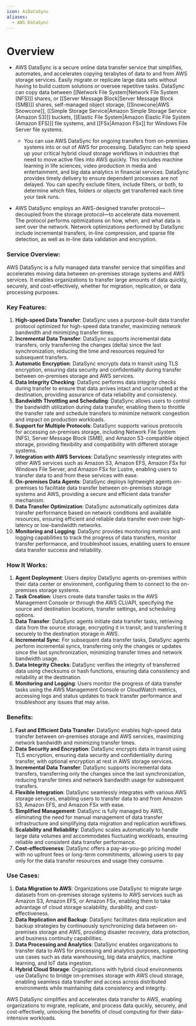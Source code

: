```yaml
---
icon: AiDataSync
aliases:
  - AWS DataSync
---
```

# Overview
- AWS DataSync is a secure online data transfer service that simplifies, automates, and accelerates copying terabytes of data to and from AWS storage services. Easily migrate or replicate large data sets without having to build custom solutions or oversee repetitive tasks. DataSync can copy data between [[Network File System|Network File System (NFS)]] shares, or [[Server Message Block|Server Message Block (SMB)]] shares, self-managed object storage, [[Snowcone|AWS Snowcone]], [[Simple Storage Service|Amazon Simple Storage Service (Amazon S3)]] buckets, [[Elastic File System|Amazon Elastic File System (Amazon EFS)]] file systems, and [[FSx|Amazon FSx]] for Windows File Server file systems.

	- You can use AWS DataSync for ongoing transfers from on-premises systems into or out of AWS for processing. DataSync can help speed up your critical hybrid cloud storage workflows in industries that need to move active files into AWS quickly. This includes machine learning in life sciences, video production in media and entertainment, and big data analytics in financial services. DataSync provides timely delivery to ensure dependent processes are not delayed. You can specify exclude filters, include filters, or both, to determine which files, folders or objects get transferred each time your task runs.

- AWS DataSync employs an AWS-designed transfer protocol—decoupled from the storage protocol—to accelerate data movement. The protocol performs optimizations on how, when, and what data is sent over the network. Network optimizations performed by DataSync include incremental transfers, in-line compression, and sparse file detection, as well as in-line data validation and encryption.

### Service Overview:

AWS DataSync is a fully managed data transfer service that simplifies and accelerates moving data between on-premises storage systems and AWS services. It enables organizations to transfer large amounts of data quickly, securely, and cost-effectively, whether for migration, replication, or data processing purposes.

### Key Features:

1. **High-speed Data Transfer**: DataSync uses a purpose-built data transfer protocol optimized for high-speed data transfer, maximizing network bandwidth and minimizing transfer times.
2. **Incremental Data Transfer**: DataSync supports incremental data transfers, only transferring the changes (delta) since the last synchronization, reducing the time and resources required for subsequent transfers.
3. **Automatic Encryption**: DataSync encrypts data in transit using TLS encryption, ensuring data security and confidentiality during transfer between on-premises storage and AWS services.
4. **Data Integrity Checking**: DataSync performs data integrity checks during transfer to ensure that data arrives intact and uncorrupted at the destination, providing assurance of data reliability and consistency.
5. **Bandwidth Throttling and Scheduling**: DataSync allows users to control the bandwidth utilization during data transfer, enabling them to throttle the transfer rate and schedule transfers to minimize network congestion and impact on production workloads.
6. **Support for Multiple Protocols**: DataSync supports various protocols for accessing on-premises storage, including Network File System (NFS), Server Message Block (SMB), and Amazon S3-compatible object storage, providing flexibility and compatibility with different storage systems.
7. **Integration with AWS Services**: DataSync seamlessly integrates with other AWS services such as Amazon S3, Amazon EFS, Amazon FSx for Windows File Server, and Amazon FSx for Lustre, enabling users to transfer data to and from these services with ease.
8. **On-premises Data Agents**: DataSync deploys lightweight agents on-premises to facilitate data transfer between on-premises storage systems and AWS, providing a secure and efficient data transfer mechanism.
9. **Data Transfer Optimization**: DataSync automatically optimizes data transfer performance based on network conditions and available resources, ensuring efficient and reliable data transfer even over high-latency or low-bandwidth networks.
10. **Monitoring and Logging**: DataSync provides monitoring metrics and logging capabilities to track the progress of data transfers, monitor transfer performance, and troubleshoot issues, enabling users to ensure data transfer success and reliability.

### How It Works:

1. **Agent Deployment**: Users deploy DataSync agents on-premises within their data center or environment, configuring them to connect to the on-premises storage systems.
2. **Task Creation**: Users create data transfer tasks in the AWS Management Console or through the AWS CLI/API, specifying the source and destination locations, transfer settings, and scheduling options.
3. **Data Transfer**: DataSync agents initiate data transfer tasks, retrieving data from the source storage, encrypting it in transit, and transferring it securely to the destination storage in AWS.
4. **Incremental Sync**: For subsequent data transfer tasks, DataSync agents perform incremental syncs, transferring only the changes or updates since the last synchronization, minimizing transfer times and network bandwidth usage.
5. **Data Integrity Checks**: DataSync verifies the integrity of transferred data using checksums or hash functions, ensuring data consistency and reliability at the destination.
6. **Monitoring and Logging**: Users monitor the progress of data transfer tasks using the AWS Management Console or CloudWatch metrics, accessing logs and status updates to track transfer performance and troubleshoot any issues that may arise.

### Benefits:

1. **Fast and Efficient Data Transfer**: DataSync enables high-speed data transfer between on-premises storage and AWS services, maximizing network bandwidth and minimizing transfer times.
2. **Data Security and Encryption**: DataSync encrypts data in transit using TLS encryption, ensuring data security and confidentiality during transfer, with optional encryption at rest in AWS storage services.
3. **Incremental Data Transfer**: DataSync supports incremental data transfers, transferring only the changes since the last synchronization, reducing transfer times and network bandwidth usage for subsequent transfers.
4. **Flexible Integration**: DataSync seamlessly integrates with various AWS storage services, enabling users to transfer data to and from Amazon S3, Amazon EFS, and Amazon FSx with ease.
5. **Simplified Management**: DataSync is fully managed by AWS, eliminating the need for manual management of data transfer infrastructure and simplifying data migration and replication workflows.
6. **Scalability and Reliability**: DataSync scales automatically to handle large data volumes and accommodates fluctuating workloads, ensuring reliable and consistent data transfer performance.
7. **Cost-effectiveness**: DataSync offers a pay-as-you-go pricing model with no upfront fees or long-term commitments, allowing users to pay only for the data transfer resources and usage they consume.

### Use Cases:

1. **Data Migration to AWS**: Organizations use DataSync to migrate large datasets from on-premises storage systems to AWS services such as Amazon S3, Amazon EFS, or Amazon FSx, enabling them to take advantage of cloud storage scalability, durability, and cost-effectiveness.
2. **Data Replication and Backup**: DataSync facilitates data replication and backup strategies by continuously synchronizing data between on-premises storage and AWS, providing disaster recovery, data protection, and business continuity capabilities.
3. **Data Processing and Analytics**: DataSync enables organizations to transfer data to AWS for processing and analytics purposes, supporting use cases such as data warehousing, big data analytics, machine learning, and IoT data ingestion.
4. **Hybrid Cloud Storage**: Organizations with hybrid cloud environments use DataSync to bridge on-premises storage with AWS cloud storage, enabling seamless data transfer and access across distributed environments while maintaining data consistency and integrity.

AWS DataSync simplifies and accelerates data transfer to AWS, enabling organizations to migrate, replicate, and process data quickly, securely, and cost-effectively, unlocking the benefits of cloud computing for their data-intensive workloads.
